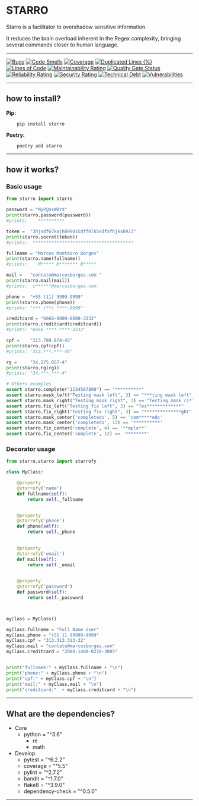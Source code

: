 # STARRO

Starro is a facilitator to overshadow sensitive information.

It reduces the brain overload inherent in the Regex complexity, bringing several commands closer to human language.

---

[![Bugs](https://sonarcloud.io/api/project_badges/measure?project=marcosborges_starro-python&metric=bugs)](https://sonarcloud.io/dashboard?id=marcosborges_starro-python)
[![Code Smells](https://sonarcloud.io/api/project_badges/measure?project=marcosborges_starro-python&metric=code_smells)](https://sonarcloud.io/dashboard?id=marcosborges_starro-python) [![Coverage](https://sonarcloud.io/api/project_badges/measure?project=marcosborges_starro-python&metric=coverage)](https://sonarcloud.io/dashboard?id=marcosborges_starro-python) [![Duplicated Lines (%)](https://sonarcloud.io/api/project_badges/measure?project=marcosborges_starro-python&metric=duplicated_lines_density)](https://sonarcloud.io/dashboard?id=marcosborges_starro-python) [![Lines of Code](https://sonarcloud.io/api/project_badges/measure?project=marcosborges_starro-python&metric=ncloc)](https://sonarcloud.io/dashboard?id=marcosborges_starro-python)
[![Maintainability Rating](https://sonarcloud.io/api/project_badges/measure?project=marcosborges_starro-python&metric=sqale_rating)](https://sonarcloud.io/dashboard?id=marcosborges_starro-python)
[![Quality Gate Status](https://sonarcloud.io/api/project_badges/measure?project=marcosborges_starro-python&metric=alert_status)](https://sonarcloud.io/dashboard?id=marcosborges_starro-python)
[![Reliability Rating](https://sonarcloud.io/api/project_badges/measure?project=marcosborges_starro-python&metric=reliability_rating)](https://sonarcloud.io/dashboard?id=marcosborges_starro-python) [![Security Rating](https://sonarcloud.io/api/project_badges/measure?project=marcosborges_starro-python&metric=security_rating)](https://sonarcloud.io/dashboard?id=marcosborges_starro-python) [![Technical Debt](https://sonarcloud.io/api/project_badges/measure?project=marcosborges_starro-python&metric=sqale_index)](https://sonarcloud.io/dashboard?id=marcosborges_starro-python)
[![Vulnerabilities](https://sonarcloud.io/api/project_badges/measure?project=marcosborges_starro-python&metric=vulnerabilities)](https://sonarcloud.io/dashboard?id=marcosborges_starro-python)


---

## how to install?

**Pip:**
```
    pip install starro
```

**Poetry:**
```
    poetry add starro
```

---

## how it works?

### Basic usage

```python
from starro import starro

password = "MyP@ssW0r$"
print(starro.password(password))
#prints:    **********

token =  "3hjsdf67kajh8990s5dff0lk5sdfsfhjks8923"
print(starro.secret(token))
#prints:  **************************************

fullname = "Marcos Monteiro Borges"
print(starro.name(fullname))
#prints:    M***** M******* B*****

mail =   "contato@marcosborges.com "
print(starro.mail(mail))
#prints:  c******@marcosborges.com

phone =  "+55 (11) 9999-9999"
print(starro.phone(phone)) 
#prints: "+** (**) ****-9999"

creditcard = "6666-0000-8888-3232"
print(starro.creditcard(creditcard))
#prints: "6666-****-****-3232"

cpf =    "313.789.874-45"
print(starro.cpf(cpf))
#prints: "313.***.***-45"

rg =     "34.275.057-4"
print(starro.rg(rg))
#prints: "34.***.***-4"

# Others examples
assert starro.complete("1234567890") == "**********"
assert starro.mask_left("Testing mask left", 3) == "***ting mask left"
assert starro.mask_right("Testing mask right", 3) == "Testing mask ri***"
assert starro.fix_left("Testing fix left", 3) == "Tes*************"
assert starro.fix_right("Testing fix right", 3) == "**************ght"
assert starro.mask_center('completeds', 5) == 'com*****eds'
assert starro.mask_center('completeds', 12) == '**********'
assert starro.fix_center('complete', 4) == '**mple**'
assert starro.fix_center('complete', 12) == '********'


```

### Decorator usage

```python
from starro.starro import starrofy

class MyClass:

    @property
    @starrofy('name')
    def fullname(self):
        return self._fullname


    @property
    @starrofy('phone')
    def phone(self):
        return self._phone

    
    @property
    @starrofy('email')
    def mail(self):
        return self._email

    
    @property
    @starrofy('password')
    def password(self):
        return self._password



myClass = MyClass()

myClass.fullname = "Full Name User"
myClass.phone = "+55 11 99999-9999"
myClass.cpf = "313.313.313-32"
myClass.mail = "contato@marcosborges.com"
myClass.creditcard = "2080-1408-0210-3005"


print("fullname:" + myClass.fullname + "\n")
print("phone:" + myClass.phone + "\n")
print("cpf:" + myClass.cpf + "\n")
print("mail:" + myClass.mail + "\n")
print("creditcard:"  + myClass.creditcard + "\n")

```
---

## What are the dependencies?

- Core
    - python = "^3.6"
        - re
        - math
- Develop
    - pytest = "^6.2.2"
    - coverage = "^5.5"
    - pylint = "^2.7.2"
    - bandit = "^1.7.0"
    - flake8 = "^3.9.0"
    - dependency-check = "^0.5.0"


---
